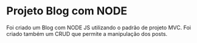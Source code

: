 # Projeto Blog com NODE
Foi criado um Blog com NODE JS utilizando o padrão de projeto MVC.
Foi criado também um CRUD que permite a manipulação dos posts.
